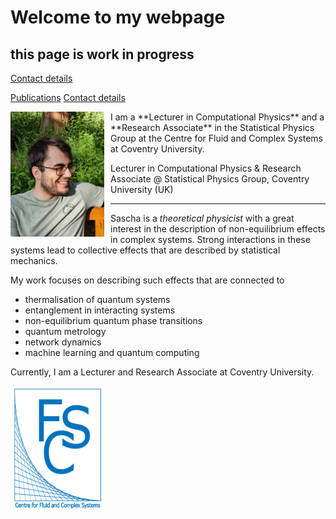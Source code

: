 # Welcome to my webpage

## this page is work in progress

<a href="https://saschawald.github.io/contact.html">Contact details</a>


[Publications](https://saschawald.github.io/publications.html)
[Contact details](https://saschawald.github.io/contact.html)

<div>
<div  style="float: left">
<img src="sascha.png"
     alt="Sascha"
     style="float: left; margin-right: 10px;" 
     width="150"
     height="200" /> 
</div>
<div>
I am a **Lecturer in Computational Physics** and a
**Research Associate** in the Statistical Physics Group
at the Centre for Fluid and Complex Systems at Coventry
University.




Lecturer in Computational Physics
& Research Associate 
@ Statistical Physics Group, Coventry University (UK)
</div>
</div>

---




Sascha is a *theoretical physicist* with a great interest in the description of non-equilibrium effects 
in complex systems. Strong interactions in these systems lead to collective effects that are described 
by statistical mechanics. 

My work focuses on describing such effects that are connected to

- thermalisation of quantum systems
- entanglement in interacting systems
- non-equilibrium quantum phase transitions
- quantum metrology
- network dynamics
- machine learning and quantum computing

Currently, I am a Lecturer and Research Associate at Coventry University.


<img src="FCS1.png"
     alt="FCS"
     style="float: left; margin-right: 10px;" 
     width="150"
     height="200" />


